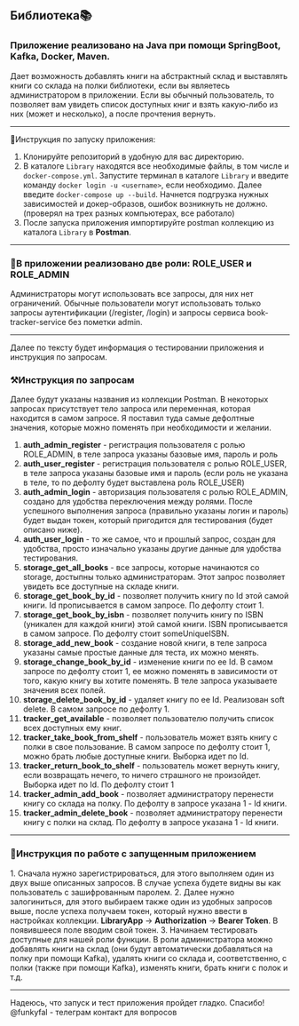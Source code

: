 <h2>Библиотека📚</h2>

<h3>Приложение реализовано на Java при помощи SpringBoot, Kafka, Docker, Maven.</h3>
Дает возможность добавлять книги на абстрактный склад и выставлять книги со склада на полки библиотеки, 
если вы являетесь администратором в приложении. Если вы обычный пользователь, то позволяет вам увидеть список доступных книг и взять какую-либо из них (может и несколько), а после прочтения вернуть.

---
🚀Инструкция по запуску приложения:
1. Клонируйте репозиторий в удобную для вас директорию.
2. В каталоге `Library` находятся все необходимые файлы, в том числе и `docker-compose.yml`. Запустите терминал в каталоге `Library` и введите команду ```docker login -u <username>```, если необходимо.
Далее введите ```docker-compose up --build```. Начнется подгрузка нужных зависимостей и докер-образов, ошибок возникнуть не должно. (проверял на трех разных компьютерах, все работало)
3. После запуска приложения импортируйте postman коллекцию из каталога `Library` в <b>Postman</b>.
---
<h3>🔑В приложении реализовано две роли: ROLE_USER и ROLE_ADMIN</h3>
Администраторы могут использовать все запросы, для них нет ограничений. Обычные пользователи могут использовать только запросы аутентификации (/register, /login) и запросы сервиса book-tracker-service без пометки admin.

---
Далее по тексту будет информация о тестировании приложения и инструкция по запросам.

<h3>⚒️Инструкция по запросам</h3>
Далее будут указаны названия из коллекции Postman. В некоторых запросах присутствует тело запроса или переменная, которая находится в самом запросе. Я поставил туда самые дефолтные значения, которые можно поменять при необходимости и желании.

1. **auth_admin_register** - регистрация пользователя с ролью ROLE_ADMIN, в теле запроса указаны базовые имя, пароль и роль
2. **auth_user_register** - регистрация пользователя с ролью ROLE_USER, в теле запроса указаны базовые имя и пароль (если роль не указана в теле, то по дефолту будет выставлена роль ROLE_USER)
3. **auth_admin_login** - авторизация пользователя с ролью ROLE_ADMIN, создано для удобства переключения между ролями. После успешного выполнения запроса (правильно указаны логин и пароль) будет выдан токен, который пригодится для тестирования (будет описано ниже).
4. **auth_user_login** - то же самое, что и прошлый запрос, создан для удобства, просто изначально указаны другие данные для удобства тестирования.
5. **storage_get_all_books** - все запросы, которые начинаются со storage, достыпны только администраторам. Этот запрос позволяет увидеть все доступные на складе книги.
6. **storage_get_book_by_id** - позволяет получить книгу по Id этой самой книги. Id прописывается в самом запросе. По дефолту стоит 1.
7. **storage_get_book_by_isbn** - позволяет получить книгу по ISBN (уникален для каждой книги) этой самой книги. ISBN прописывается в самом запросе. По дефолту стоит someUniqueISBN.
8. **storage_add_new_book** - создание новой книги, в теле запроса указаны самые простые данные для теста, их можно менять.
9. **storage_change_book_by_id** - изменение книги по ее Id. В самом запросе по дефолту стоит 1, ее можно поменять в зависимости от того, какую книгу вы хотите поменять. В теле запроса указываете значения всех полей.
10. **storage_delete_book_by_id** - удаляет книгу по ее Id. Реализован soft delete. В самом запросе по дефолту 1.
11. **tracker_get_available** - позволяет пользователю получить список всех доступных ему книг.
12. **tracker_take_book_from_shelf** - пользователь может взять книгу с полки в свое пользование. В самом запросе по дефолту стоит 1, можно брать любые доступные книги. Выборка идет по Id.
13. **tracker_return_book_to_shelf** - пользователь может вернуть книгу, если возвращать нечего, то ничего страшного не произойдет. Выборка идет по Id. По дефолту стоит 1
14. **tracker_admin_add_book** - позволяет администратору перенести книгу со склада на полку. По дефолту в запросе указана 1 - Id книги.
15. **tracker_admin_delete_book** - позволяет администратору перенести книгу с полки на склад. По дефолту в запросе указана 1 - Id книги.
---
<h3>🔧Инструкция по работе с запущенным приложением</h3>
1. Сначала нужно зарегистрироваться, для этого выполняем один из двух выше описанных запросов. В случае успеха будете видны вы как пользователь с зашифрованным паролем.
2. Далее нужно залогиниться, для этого выбираем также один из удобных запросов выше, после успеха получаем токен, который нужно ввести в настройках коллекции. <b>LibraryApp</b> -> <b>Authorization</b> -> <b>Bearer Token</b>. В появившееся поле вводим свой токен.
3. Начинаем тестировать доступные для нашей роли функции. В роли администратора можно добавлять книги на склад (они будут автоматически добавляться на полку при помощи Kafka), удалять книги со склада и, соответственно, с полки (также при помощи Kafka), изменять книги, брать книги с полок и т.д.

---
Надеюсь, что запуск и тест приложения пройдет гладко. Спасибо! @funkyfal - телеграм контакт для вопросов












